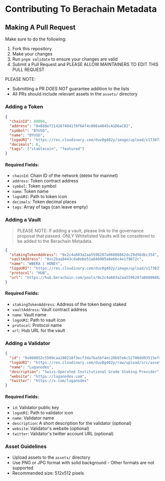 # Contributing To Berachain Metadata

## Making A Pull Request

Make sure to do the following:
1. Fork this repository
2. Make your changes
3. Run `pnpm validate` to ensure your changes are valid
4. Submit a Pull Request and PLEASE ALLOW MAINTAINERS TO EDIT THIS PULL REQUEST

PLEASE NOTE:
- Submitting a PR _DOES NOT_ guarantee addition to the lists
- All PRs should include relevant assets in the `assets/` directory

### Adding a Token

```json
{
  "chainId": 80094,
  "address": "0x688e72142674041f8f6Af4c808a4045cA1D6aC82",
  "symbol": "BYUSD",
  "name": "BYUSD",
  "logoURI": "https://res.cloudinary.com/duv0g402y/image/upload/v1738732576/tokens/y6wa21vehnappbe2cruf.png",
  "decimals": 6,
  "tags": ["stablecoin", "featured"]
}
```

#### Required Fields:

- `chainId`: Chain ID of the network (`80094` for mainnet)
- `address`: Token contract address
- `symbol`: Token symbol
- `name`: Token name
- `logoURI`: Path to token icon
- `decimals`: Token decimal places
- `tags`: Array of tags (can leave empty)

### Adding a Vault

> PLEASE NOTE: If adding a vault, please link to the governance proposal that passed. ONLY Whitelisted Vaults will be considered to be added to the Berachain Metadata.

```json
{
  "stakingTokenAddress": "0x2c4a603a2aa5596287a06886862dc29d56dbc354",
  "vaultAddress": "0xc2baa8443cda8ebe51a640905a8e6bc4e1f9872c",
  "name": "WBERA | HONEY",
  "logoURI": "https://res.cloudinary.com/duv0g402y/image/upload/v1738378469/reward-vaults/icons/soy9mfpovb1odtby9p02.png",
  "protocol": "HUB",
  "url": "https://hub.berachain.com/pools/0x2c4a603a2aa5596287a06886862dc29d56dbc354000200000000000000000002/details/"
}
```

#### Required Fields:

- `stakingTokenAddress`: Address of the token being staked
- `vaultAddress`: Vault contract address
- `name`: Vault name
- `logoURI`: Path to vault icon
- `protocol`: Protocol name
- `url`: Hub URL for the vault

### Adding a Validator

```json
{
  "id": "0x960052c5509caa280218f3ecf3da7ba5bf4ec20b97e6c52700dd93515ef4e963813aa92a8731c9e137b1027dbc77102f",
  "logoURI": "https://res.cloudinary.com/duv0g402y/raw/upload/src/assets/Lugahill_square.png",
  "name": "Luganodes",
  "description": "Swiss-Operated Institutional Grade Staking Provider",
  "website": "https://luganodes.com",
  "twitter": "https://x.com/luganodes"
}
```

#### Required Fields:

- `id`: Validator public key
- `logoURI`: Path to validator icon
- `name`: Validator name
- `description`: A short description for the validator (optional)
- `website`: Validator's website (optional)
- `twitter`: Validator's twitter account URL (optional)

### Asset Guidelines

- Upload assets to the `assets/` directory
- Use PNG or JPG format with solid background - Other formats are not supported
- Recommended size: 512x512 pixels